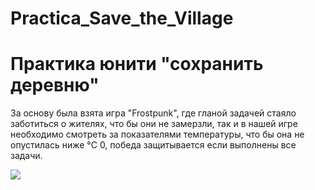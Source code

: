 # Practica_Save_the_Village
<html lang="en">
<head>
    <meta charset="UTF-8">
    <meta name="viewport" content="width=device-width, initial-scale=1.0">
    <link rel="stylesheet" href="styles.css">
</head>
<body>
<div class="header">
    <h1>Практика юнити "сохранить деревню"</h1>
    <p>За основу была взята игра "Frostpunk", где гланой задачей стаяло заботиться о жителях,
       что бы они не замерзли, так и в нашей игре необходимо смотреть за показателями температуры,
       что бы она не опустилась ниже °C 0, победа защитывается если выполнены все задачи.</p>
  <img src="https://sun9-13.userapi.com/impg/amps9RiJXbuyjF6_tOnNh6xaThajCSlreQLrEA/93kFE7b66NE.jpg?size=1920x1080&quality=95&sign=25a1d3aafe8436571ee9e574b358a4c2&type=album">
</div>
</body>
</html>
